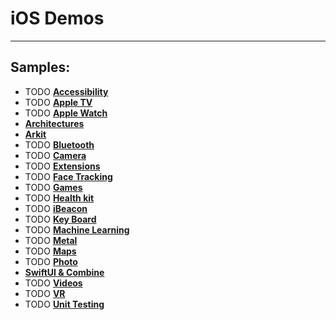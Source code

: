 # iOS Demos

----
Samples:
----
- TODO <a href="/"> **Accessibility**</a> <br />
- TODO <a href="/"> **Apple TV**</a> <br /> 
- TODO <a href="/"> **Apple Watch**</a> <br />
- <a href="//Demos/iOSArchitectures"> **Architectures**</a> <br />
- <a href="/Demos/ARKitDemos"> **Arkit**</a> <br />
- TODO <a href="/"> **Bluetooth**</a> <br />
- TODO <a href="/"> **Camera**</a> <br />
- TODO <a href="/"> **Extensions**</a> <br />
- TODO <a href="/"> **Face Tracking**</a> <br />
- TODO <a href="/"> **Games**</a> <br />
- TODO <a href="/"> **Health kit**</a> <br />
- TODO <a href="/"> **iBeacon**</a> <br />
- TODO <a href="/"> **Key Board**</a> <br />
- TODO <a href="/"> **Machine Learning**</a> <br />
- TODO <a href="/"> **Metal**</a> <br />
- TODO <a href="/"> **Maps**</a> <br />
- TODO <a href="/"> **Photo**</a> <br />
- <a href="/Demos/SwiftUI&Combine"> **SwiftUI & Combine**</a> <br />
- TODO <a href="/"> **Videos**</a> <br />
- TODO <a href="/"> **VR**</a> <br />
- TODO <a href="/"> **Unit Testing**</a> <br />
